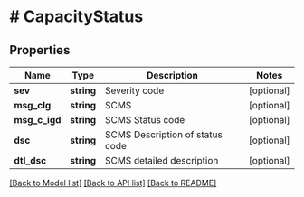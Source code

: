 # # CapacityStatus

## Properties

Name | Type | Description | Notes
------------ | ------------- | ------------- | -------------
**sev** | **string** | Severity code | [optional]
**msg_clg** | **string** | SCMS | [optional]
**msg_c_igd** | **string** | SCMS Status code | [optional]
**dsc** | **string** | SCMS Description of status code | [optional]
**dtl_dsc** | **string** | SCMS detailed description | [optional]

[[Back to Model list]](../../README.md#models) [[Back to API list]](../../README.md#endpoints) [[Back to README]](../../README.md)
